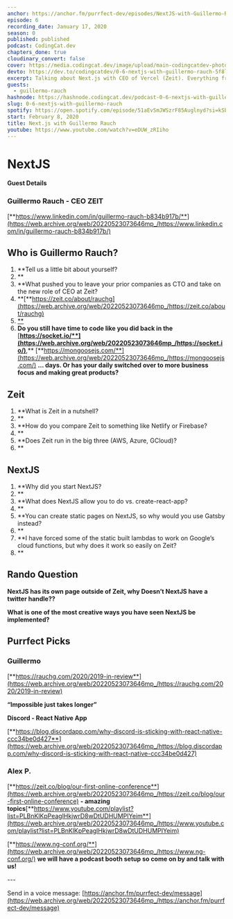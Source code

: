 ```yaml
---
anchor: https://anchor.fm/purrfect-dev/episodes/NextJS-with-Guillermo-Rauch-eani0n
episode: 6
recording_date: January 17, 2020
season: 0
published: published
podcast: CodingCat.dev
chapters_done: true
cloudinary_convert: false
cover: https://media.codingcat.dev/image/upload/main-codingcatdev-photo/b7qvododher1u0pgfgn7.png
devto: https://dev.to/codingcatdev/0-6-nextjs-with-guillermo-rauch-5f8l
excerpt: Talking about Next.js with CEO of Vercel (Zeit). Everything from why Next.js was started to comparing where to host it.
guests:
  - guillermo-rauch
hashnode: https://hashnode.codingcat.dev/podcast-0-6-nextjs-with-guillermo-rauch
slug: 0-6-nextjs-with-guillermo-rauch
spotify: https://open.spotify.com/episode/51aEvSmJWSzrF85Auglnyd?si=kSbGG4kGQKqMwtpQTXEdtg
start: February 8, 2020
title: Next.js with Guillermo Rauch
youtube: https://www.youtube.com/watch?v=eDUW_zRIiho
---
```


# **NextJS**

**Guest Details**

### **Guillermo Rauch - CEO ZEIT**

[**https://www.linkedin.com/in/guillermo-rauch-b834b917b/**](https://web.archive.org/web/20220523073646mp_/https://www.linkedin.com/in/guillermo-rauch-b834b917b/)

## **Who is Guillermo Rauch?**

1.  \*\*Tell us a little bit about yourself?
2.  \*\*
3.  \*\*What pushed you to leave your prior companies as CTO and take on the new role of CEO at Zeit?
4.  \*\*[\*\*https://zeit.co/about/rauchg](https://web.archive.org/web/20220523073646mp_/https://zeit.co/about/rauchg)
5.  [\*\*](https://web.archive.org/web/20220523073646mp_/https://zeit.co/about/rauchg)
6.  **Do you still have time to code like you did back in the** [**https://socket.io/**](https://web.archive.org/web/20220523073646mp_/https://socket.io/)**,** [**https://mongoosejs.com/**](https://web.archive.org/web/20220523073646mp_/https://mongoosejs.com/) **… days. Or has your daily switched over to more business focus and making great products?**

## **Zeit**

1.  \*\*What is Zeit in a nutshell?
2.  \*\*
3.  \*\*How do you compare Zeit to something like Netlify or Firebase?
4.  \*\*
5.  \*\*Does Zeit run in the big three (AWS, Azure, GCloud)?
6.  \*\*

## **NextJS**

1.  \*\*Why did you start NextJS?
2.  \*\*
3.  \*\*What does NextJS allow you to do vs. create-react-app?
4.  \*\*
5.  \*\*You can create static pages on NextJS, so why would you use Gatsby instead?
6.  \*\*
7.  \*\*I have forced some of the static built lambdas to work on Google’s cloud functions, but why does it work so easily on Zeit?
8.  \*\*

## **Rando Question**

**NextJS has its own page outside of Zeit, why Doesn’t NextJS have a twitter handle??**

**What is one of the most creative ways you have seen NextJS be implemented?**

## **Purrfect Picks**

### **Guillermo**

[**https://rauchg.com/2020/2019-in-review**](https://web.archive.org/web/20220523073646mp_/https://rauchg.com/2020/2019-in-review)

**“Impossible just takes longer”**

**Discord - React Native App**

[**https://blog.discordapp.com/why-discord-is-sticking-with-react-native-ccc34be0d427**](https://web.archive.org/web/20220523073646mp_/https://blog.discordapp.com/why-discord-is-sticking-with-react-native-ccc34be0d427)

### **Alex P.**

[**https://zeit.co/blog/our-first-online-conference**](https://web.archive.org/web/20220523073646mp_/https://zeit.co/blog/our-first-online-conference) **\- amazing topics**[**https://www.youtube.com/playlist?list=PLBnKlKpPeaglHkjwrD8wDtUDHUMPIYeim**](https://web.archive.org/web/20220523073646mp_/https://www.youtube.com/playlist?list=PLBnKlKpPeaglHkjwrD8wDtUDHUMPIYeim)

[**https://www.ng-conf.org/**](https://web.archive.org/web/20220523073646mp_/https://www.ng-conf.org/) **we will have a podcast booth setup so come on by and talk with us!**

\---

Send in a voice message: [https://anchor.fm/purrfect-dev/message](https://web.archive.org/web/20220523073646mp_/https://anchor.fm/purrfect-dev/message)
